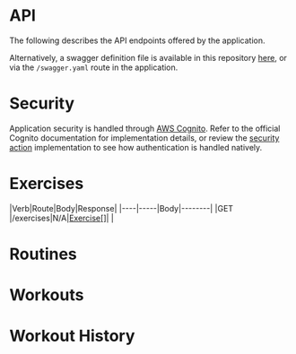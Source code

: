 # API

The following describes the API endpoints offered by the application.

Alternatively, a swagger definition file is available in this repository [here](https://github.com/jpdillingham/SWoT/blob/master/web/public/swagger.yaml), or via the `/swagger.yaml` route in the application.

# Security

Application security is handled through [AWS Cognito](https://docs.aws.amazon.com/cognito/latest/developerguide/cognito-reference.html).  Refer to the official Cognito documentation for implementation details, or review the [security action](https://github.com/jpdillingham/SWoT/blob/master/web/src/components/security/SecurityActions.js) implementation to see how authentication is handled natively.

# Exercises

|Verb|Route|Body|Response|
|----|-----|Body|--------|
|GET |/exercises|N/A|[Exercise[]](https://github.com/jpdillingham/SWoT/blob/master/docs/DOMAIN.md)|
|

# Routines

# Workouts

# Workout History